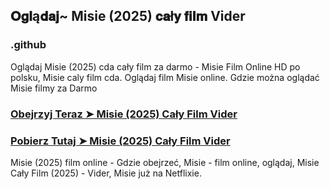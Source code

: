 ## 𝐎𝐠𝐥ą𝐝𝐚𝐣~ Misie (2025) 𝐜𝐚ł𝐲 𝐟𝐢𝐥𝐦 Vider

### .github

Oglądaj Misie (2025) cda cały film za darmo - Misie Film Online HD po polsku, Misie caly film cda. Oglądaj film Misie online. Gdzie można oglądać Misie filmy za Darmo

### [Obejrzyj Teraz ➤ Misie (2025) Cały Film Vider](https://watching4khdmovies.blogspot.com/2025/03/misie.html)

### [Pobierz Tutaj ➤ Misie (2025) Cały Film Vider](https://watching4khdmovies.blogspot.com/2025/03/misie.html)

Misie (2025) film online - Gdzie obejrzeć, Misie - film online, oglądaj, Misie Cały Film (2025) - Vider, Misie już na Netflixie.

